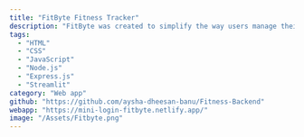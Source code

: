 ```yaml
---
title: "FitByte Fitness Tracker"
description: "FitByte was created to simplify the way users manage their health and wellness."
tags:
  - "HTML"
  - "CSS"
  - "JavaScript"
  - "Node.js"
  - "Express.js"
  - "Streamlit"
category: "Web app"
github: "https://github.com/aysha-dheesan-banu/Fitness-Backend"
webapp: "https://mini-login-fitbyte.netlify.app/"
image: "/Assets/Fitbyte.png"
---
```

